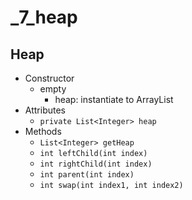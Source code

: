 # _7_heap

## Heap
- Constructor
  - empty
    - heap: instantiate to ArrayList
- Attributes
  - `private List<Integer> heap`
- Methods
  - `List<Integer> getHeap`
  - `int leftChild(int index)` 
  - `int rightChild(int index)` 
  - `int parent(int index)`
  - `int swap(int index1, int index2)`
